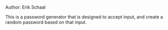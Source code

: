 Author: Erik Schaal

This is a password generator that is designed to accept input, and create a random password based on that input. 
